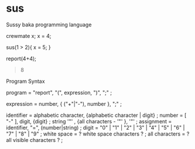 # sus
Sussy baka programming language

crewmate x;
x = 4;

sus(1 > 2){
    x = 5;
} 

report(4+4);
>8

Program Syntax

program = "report", "(", expression, ")", ";" ;

expression = number, { ("+"|"-"), number }, ";" ;

identifier = alphabetic character, {alphabetic character | digit} ;
number = [ "-" ], digit, {digit} ;
string '"' , {all characters - '"' }, '"' ;
assignment = identifier, "=", (number|string) ;
digit = "0" | "1" | "2" | "3" | "4" | "5" | "6" | "7" | "8" | "9" ;
white space = ? white space characters ? ;
all characters = ? all visible characters ? ;